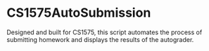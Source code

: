 # CS1575AutoSubmission
Designed and built for CS1575, this script automates the process of submitting homework and displays the results of the autograder.
